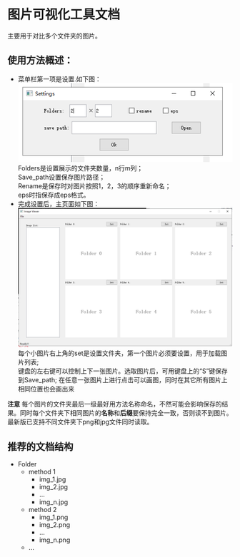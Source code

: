 图片可视化工具文档  
===

主要用于对比多个文件夹的图片。 

使用方法概述：  
----
* 菜单栏第一项是设置.如下图：  
![](https://github.com/moothes/Image_Comparison_Tool/blob/master/setting.PNG)  
Folders是设置展示的文件夹数量，n行m列；  
Save_path设置保存图片路径；  
Rename是保存时对图片按照1，2，3的顺序重新命名；  
eps时指保存成eps格式。
* 完成设置后，主页面如下图：  
![](https://github.com/moothes/Image_Comparison_Tool/blob/master/main.PNG)  
每个小图片右上角的set是设置文件夹，第一个图片必须要设置，用于加载图片列表;  
键盘的左右键可以控制上下一张图片。选取图片后，可用键盘上的“S”键保存到Save_path; 
在任意一张图片上进行点击可以画图，同时在其它所有图片上相同位置也会画出来  

**注意**
每个图片的文件夹最后一级最好用方法名称命名，不然可能会影响保存的结果。同时每个文件夹下相同图片的**名称**和**后缀**要保持完全一致，否则读不到图片。  
最新版已支持不同文件夹下png和jpg文件同时读取。

推荐的文档结构
----
* Folder
  * method 1
    * img_1.jpg
    * img_2.jpg 
    * ...
    * img_n.jpg 
  * method 2
    * img_1.png
    * img_2.png 
    * ...
    * img_n.png 
  * ...

